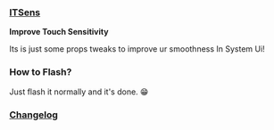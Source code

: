 ### [ITSens](https://github.com/joechrisna/ITSens)
**Improve Touch Sensitivity**

Its is just some props tweaks to improve ur smoothness In System Ui!

### How to Flash?
Just flash it normally and it's done. 😁

### [Changelog](https://github.com/joechrisna/ITSens/raw/main/CHANGELOG.md)
